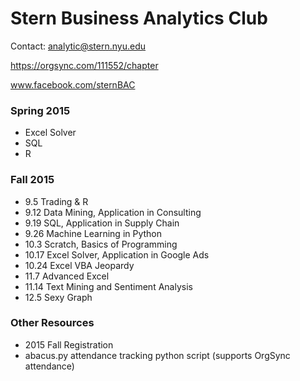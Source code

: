 # Stern Business Analytics Club

Contact: analytic@stern.nyu.edu

https://orgsync.com/111552/chapter

www.facebook.com/sternBAC
### Spring 2015
- Excel Solver
- SQL
- R

### Fall 2015
  - 9.5 Trading & R
  - 9.12 Data Mining, Application in Consulting
  - 9.19 SQL, Application in Supply Chain
  - 9.26 Machine Learning in Python
  - 10.3 Scratch, Basics of Programming
  - 10.17 Excel Solver, Application in Google Ads
  - 10.24 Excel VBA Jeopardy
  - 11.7 Advanced Excel
  - 11.14 Text Mining and Sentiment Analysis
  - 12.5 Sexy Graph

### Other Resources
- 2015 Fall Registration
- abacus.py attendance tracking python script (supports OrgSync attendance)
